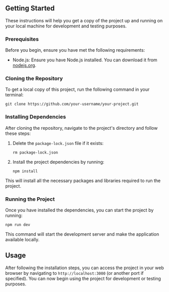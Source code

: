 ## Getting Started

These instructions will help you get a copy of the project up and running on your local machine for development and testing purposes.

### Prerequisites

Before you begin, ensure you have met the following requirements:

- Node.js: Ensure you have Node.js installed. You can download it from [nodejs.org](https://nodejs.org/).

### Cloning the Repository

To get a local copy of this project, run the following command in your terminal:

```shell
git clone https://github.com/your-username/your-project.git
```

### Installing Dependencies

After cloning the repository, navigate to the project's directory and follow these steps:

1. Delete the `package-lock.json` file if it exists:

   ```shell
   rm package-lock.json
   ```

2. Install the project dependencies by running:

   ```shell
   npm install
   ```

This will install all the necessary packages and libraries required to run the project.

### Running the Project

Once you have installed the dependencies, you can start the project by running:

```shell
npm run dev
```

This command will start the development server and make the application available locally.

## Usage

After following the installation steps, you can access the project in your web browser by navigating to `http://localhost:3000` (or another port if specified). You can now begin using the project for development or testing purposes.
